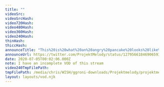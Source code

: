 ```yaml
---
title: ""
videoSrc: 
videoSrcHash: 
video720Hash: 
video480Hash: 
video360Hash: 
video240Hash: 
thinHash: 
thiccHash: 
announceTitle: "This%20is%20what%20an%20angry%20pancake%20looks%20like%21%21%20Also%20I%27m%20live%20you%20butts"
announceUrl: https://twitter.com/ProjektMelody/status/1279566184690659330
date: 2020-07-05T00:02:06.000Z
note: I have an incomplete VOD of this stream
video240TmpFilePath: 
tmpFilePath: /media/chris/WISH/ggroni-downloads/Projektmelody/projektmelody_2020-07-04_23-53-50.mkv
layout: layouts/vod.njk
---
```

